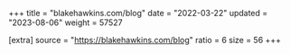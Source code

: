 +++
title = "blakehawkins.com/blog"
date = "2022-03-22"
updated = "2023-08-06"
weight = 57527

[extra]
source = "https://blakehawkins.com/blog"
ratio = 6
size = 56
+++

